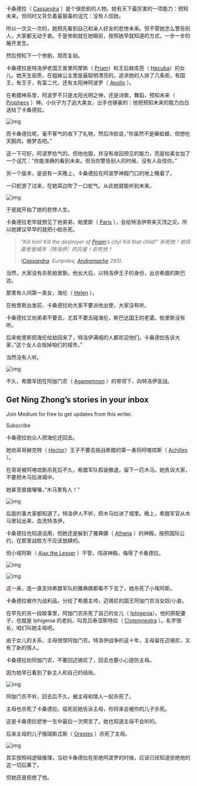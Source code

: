 卡桑德拉（ [Cassandra](https://en.wikipedia.org/wiki/Cassandra) ）是个很悲剧的人物。她有天下最厉害的一项能力：预知未来。但同时又背负着最狠毒的诅咒：没有人信她。

所以一次又一次的，她预先看到自己和亲人好友的悲惨未来。但不管她怎么警告别人，大家都无动于衷。于是惨剧就在她眼前，按照她早就知道的方式，一步一步的展开发生。

然后预知下一个惨剧，周而复始。

卡桑德拉是特洛伊老国王普里阿摩斯（ [Priam](https://en.wikipedia.org/wiki/Priam)）和王后赫库芭（ [Hecuba](https://en.wikipedia.org/wiki/Hecuba)）的女儿。她天生丽质，在姐妹公主里是最聪明漂亮的。追求她的人排了几条街，有国王，有王子，有富二代，还有太阳神阿波罗（ [Apollo](https://en.wikipedia.org/wiki/Apollo) ）。

在希腊神系里，阿波罗不只是太阳光明之神，还是诗歌，舞蹈，预知未来（ [Prophecy](https://en.wikipedia.org/wiki/Prophecy) ）神。小伙子为了追大美女，出手也够豪的：他把预知未来的能力白白送给了卡桑德拉。

![img](../../images/0UESK0V4cahoDUqNI.webp)

而卡桑德拉呢，毫不客气的收下了礼物，然后冷脸说，”你虽然不是癞蛤蟆，但想吃天鹅肉，做梦去吧。”

这一下可好，阿波罗给气的。但他也狠，并没有收回预见的能力，而是给美女加了一个诅咒：”你能准确的看到未来。但当你警告别人的时候，没有人会信你。”

另一个版本，是说有一天晚上，卡桑德拉在阿波罗神殿门口的地上睡着了。

一只蛇游了过来，在她耳边吹了一口蛇气。从此她就能听到未来。

![img](../../images/0utY3MIMn29gzQz4A.webp)

于是就开始了她的悲惨人生。

卡桑德拉老早就预见了他弟弟，帕里斯（ [Paris](https://en.wikipedia.org/wiki/Paris_(mythology)) ），会给特洛伊带来灭顶之灾。所以她建议早早的就把小帕杀死。

> *“Kill him! Kill the destroyer of* [*Priam*](http://www.maicar.com/GML/Priam1.html)*’s city! Kill that child!”
> 杀死他！他将是老爸城市（特洛伊）的灾星！杀死他！*
>
> *(*[*Cassandra*](http://www.maicar.com/GML/Cassandra.html)*. Euripides,* [*Andromache*](http://www.amazon.com/exec/obidos/ASIN/0226307662/carlosparada-20) *293).*

当然，大家没有杀死帕里斯。他长大后，以特洛伊王子的身份，出访希腊的斯巴达。

那里有人间第一美女，海伦（ [Helen](https://en.wikipedia.org/wiki/Helen_of_Troy) ）。

在帕里斯出发前，卡桑德拉劝大家不要派他出使，大家没有听。

卡桑德拉又劝弟弟不要去，尤其不要去碰海伦，斯巴达国王的老婆。帕里斯没有听。

后来帕里斯把海伦给劫回来了，特洛伊满城的人都欢迎他们。卡桑德拉告诉大家，”这个女人会毁掉咱们的城市。”

当然没有人听。

![img](../../images/0sPVtx-YF_9TCgFKS.webp)

不久，希腊军团在阿伽门农（ [Agamemnon](https://en.wikipedia.org/wiki/Agamemnon) ）的带领下，向特洛伊宣战。

## Get Ning Zhong’s stories in your inbox

Join Medium for free to get updates from this writer.

Subscribe

卡桑德拉劝众人把海伦还回去。

她劝哥哥赫克特（ [Hector](https://en.wikipedia.org/wiki/Hector)）王子不要去挑战希腊的第一勇将阿喀琉斯（ [Achilles](https://en.wikipedia.org/wiki/Achilles) ）。

在哥哥被阿喀琉斯杀死后不久，希腊军队假装撤退，留下一匹木马。她告诉大家，不要把木马拉进城中。

她甚至直接嚷嚷，”木马里有人！”

![img](../../images/0Dq2flvj964hy24N_.webp)

后面的事大家都知道了。特洛伊人不听，把木马拉进了城里。晚上，希腊军官从木马里钻出来，血洗特洛伊。

卡桑德拉也知道没用，但她还是躲到了雅典娜（ [Athena](https://en.wikipedia.org/wiki/Athena) ）的神殿。按照国际公约，在那里战胜方不应该放肆的。

但小埃阿斯（ [Ajax the Lesser](https://en.wikipedia.org/wiki/Ajax_the_Lesser) ）不管，闯进神殿，侮辱了卡桑德拉。

![img](../../images/0qRioTq348bwoYeTK.webp)

![img](../../images/404166mtsdl.webp)

这一来，连一直支持希腊军队的雅典娜都看不下去了，她杀死了小埃阿斯。

卡桑德拉被作为战利品，分给了希腊主帅，迈锡尼的国王阿伽门农当女奴/小妾。

在早先的另一段故事里，阿伽门农杀死了自己的女儿（ [Iphigenia](https://en.wikipedia.org/wiki/Iphigenia)）。他的原配妻子，也就是 Iphigenia 的老妈，叫克吕泰涅斯特拉（ [Clytemnestra](https://en.wikipedia.org/wiki/Clytemnestra) ）。名字很长，咱们叫她主母吧。

由于女儿的关系，主母很恨阿伽门农。特洛伊战争的这十年，主母留在迈锡尼，又有了新的情人。

卡桑德拉劝阿伽门农，不要回迈锡尼了，回去也要小心提防主母。

因为她早已看到了新主人和自己的结局。

![img](../../images/0-0Pqb3ndJQRHTYBe.webp)

阿伽门农不听，回去后不久，被主母和情人一起杀死了。

主母也杀死了卡桑德拉。临死前她告诉主母，你将来会被你的儿子杀死。

这是卡桑德拉悲惨一生中最后一次预言了。她也知道主母不会听的。

后来主母的儿子俄瑞斯忒斯（ [Orestes](https://en.wikipedia.org/wiki/Orestes) ）杀死了主母。

![img](../../images/0Dus_8ArLi41268Qu.webp)

其实按照纯逻辑推理，当初卡桑德拉在拒绝阿波罗的时候，应该已经知道拒绝他的这一切后果了。

但她还是拒绝了他。